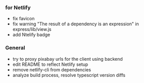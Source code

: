 ### for Netlify
- fix favicon
- fix warning "The result of a dependency is an expression" in express/lib/view.js
- add Ntelify badge 

### General

- try to proxy pixabay urls for the client using backend
- edit README to reflect Netlify setup
- remove netlify-cli from dependencies
- analyze build process, resolve typescript version diffs
